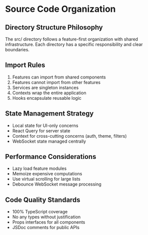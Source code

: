 # Source Code Organization

## Directory Structure Philosophy
The src/ directory follows a feature-first organization with shared infrastructure. Each directory has a specific responsibility and clear boundaries.

## Import Rules
1. Features can import from shared components
2. Features cannot import from other features
3. Services are singleton instances
4. Contexts wrap the entire application
5. Hooks encapsulate reusable logic

## State Management Strategy
- Local state for UI-only concerns
- React Query for server state
- Context for cross-cutting concerns (auth, theme, filters)
- WebSocket state managed centrally

## Performance Considerations
- Lazy load feature modules
- Memoize expensive computations
- Use virtual scrolling for large lists
- Debounce WebSocket message processing

## Code Quality Standards
- 100% TypeScript coverage
- No any types without justification
- Props interfaces for all components
- JSDoc comments for public APIs